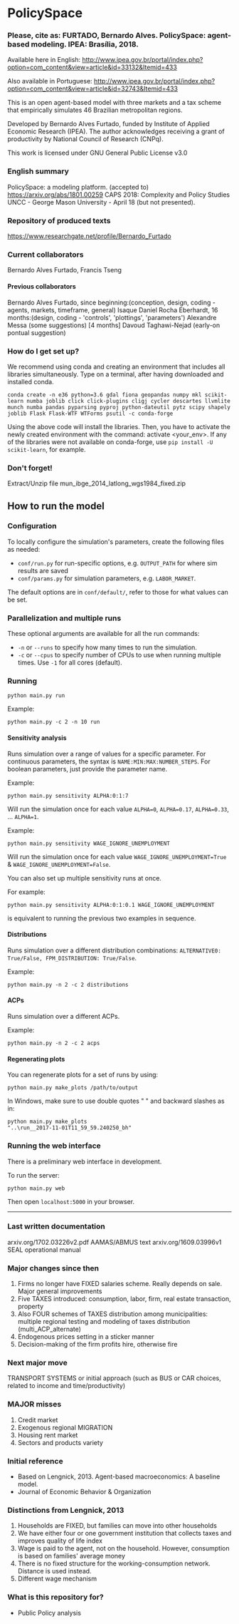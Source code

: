 # PolicySpace

### Please, cite as: FURTADO, Bernardo Alves. PolicySpace: agent-based modeling. IPEA: Brasília, 2018.
Available here in English: http://www.ipea.gov.br/portal/index.php?option=com_content&view=article&id=33132&Itemid=433

Also available in Portuguese: 
http://www.ipea.gov.br/portal/index.php?option=com_content&view=article&id=32743&Itemid=433

This is an open agent-based model with three markets and a tax scheme that empirically simulates 46 Brazilian
metropolitan regions.

Developed by Bernardo Alves Furtado, funded by Institute of Applied Economic Research (IPEA).
The author acknowledges receiving a grant of productivity by National Council of Research (CNPq).

This work is licensed under GNU General Public License v3.0

### English summary 

PolicySpace: a modeling platform. (accepted to) https://arxiv.org/abs/1801.00259
CAPS 2018: Complexity and Policy Studies
UNCC - George Mason University - April 18 (but not presented).

### Repository of produced texts
https://www.researchgate.net/profile/Bernardo_Furtado

### Current collaborators
Bernardo Alves Furtado, Francis Tseng

#### Previous collaborators
Bernardo Alves Furtado, since beginning:(conception, design, coding - agents, markets, timeframe, general)
Isaque Daniel Rocha Eberhardt, 16 months:(design, coding - 'controls', 'plottings', 'parameters')
Alexandre Messa (some suggestions) [4 months]
Davoud Taghawi-Nejad (early-on pontual suggestion)

### How do I get set up?

We recommend using conda  and creating an environment that includes all libraries simultaneously.
Type on a terminal, after having downloaded and installed conda.

`conda create -n e36 python=3.6 gdal fiona geopandas numpy mkl scikit-learn numba joblib click click-plugins cligj
cycler descartes llvmlite munch numba pandas pyparsing pyproj python-dateutil pytz scipy shapely joblib Flask
Flask-WTF WTForms psutil -c conda-forge`

Using the above code will install the libraries.
Then, you have to activate the newly created environment with the command: activate <your_env>.
If any of the libraries were not available on conda-forge, use `pip install -U scikit-learn`, for example.

### Don't forget!

Extract/Unzip file mun_ibge_2014_latlong_wgs1984_fixed.zip

## How to run the model ##

### Configuration

To locally configure the simulation's parameters, create the following files as needed:

- `conf/run.py` for run-specific options, e.g. `OUTPUT_PATH` for where sim results are saved
- `conf/params.py` for simulation parameters, e.g. `LABOR_MARKET`.

The default options are in `conf/default/`, refer to those for what values can be set.

### Parallelization and multiple runs

These optional arguments are available for all the run commands:

- `-n` or `--runs` to specify how many times to run the simulation.
- `-c` or `--cpus` to specify number of CPUs to use when running multiple times. Use `-1` for all cores (default).

### Running

```
python main.py run
```

Example:

```
python main.py -c 2 -n 10 run
```

#### Sensitivity analysis

Runs simulation over a range of values for a specific parameter. For continuous parameters, the syntax is
`NAME:MIN:MAX:NUMBER_STEPS`. For boolean parameters, just provide the parameter name.

Example:

```
python main.py sensitivity ALPHA:0:1:7
```

Will run the simulation once for each value `ALPHA=0`, `ALPHA=0.17`, `ALPHA=0.33`, ... `ALPHA=1`.

Example:

```
python main.py sensitivity WAGE_IGNORE_UNEMPLOYMENT
```

Will run the simulation once for each value `WAGE_IGNORE_UNEMPLOYMENT=True` & `WAGE_IGNORE_UNEMPLOYMENT=False`.

You can also set up multiple sensitivity runs at once.

For example:

```
python main.py sensitivity ALPHA:0:1:0.1 WAGE_IGNORE_UNEMPLOYMENT
```

is equivalent to running the previous two examples in sequence.


#### Distributions

Runs simulation over a different distribution combinations: `ALTERNATIVE0: True/False, FPM_DISTRIBUTION: True/False`.

Example:

```
python main.py -n 2 -c 2 distributions
```


#### ACPs

Runs simulation over a different ACPs.

Example:

```
python main.py -n 2 -c 2 acps
```

#### Regenerating plots

You can regenerate plots for a set of runs by using:

```
python main.py make_plots /path/to/output
```

In Windows, make sure to use double quotes " " and backward slashes as in:

```
python main.py make_plots
"..\run__2017-11-01T11_59_59.240250_bh"
```

### Running the web interface

There is a preliminary web interface in development.

To run the server:

```
python main.py web
```

Then open `localhost:5000` in your browser.

---

### Last written documentation
arxiv.org/1702.03226v2.pdf AAMAS/ABMUS text
arxiv.org/1609.03996v1 SEAL operational manual

### Major changes since then
1. Firms no longer have FIXED salaries scheme. Really depends on sale. Major general improvements
2. Five TAXES introduced: consumption, labor, firm, real estate transaction, property
3. Also FOUR schemes of TAXES distribution among municipalities: multiple regional testing and modeling of taxes
distribution (multi_ACP_alternate)
4. Endogenous prices setting in a sticker manner
5. Decision-making of the firm profits hire, otherwise fire

### Next major move
TRANSPORT SYSTEMS or initial approach (such as BUS or CAR choices, related to income and time/productivity)

### MAJOR misses
1. Credit market
2. Exogenous regional MIGRATION
3. Housing rent market
4. Sectors and products variety

### Initial reference ###
* Based on Lengnick, 2013. Agent-based  macroeconomics:  A  baseline  model.
* Journal of Economic Behavior & Organization

### Distinctions from Lengnick, 2013 ###
1. Households are FIXED, but families can move into other households
2. We have either four or one government institution that collects taxes and improves quality of life index
3. Wage is paid to the agent, not on the household. However, consumption is based on families' average money
4. There is no fixed structure for the working-consumption network. Distance is used instead.
5. Different wage mechanism

### What is this repository for?
* Public Policy analysis
